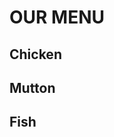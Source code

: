 <!doctype html>
 <head> 
  <meta charset="UTI=8"> 
  <title>Assignment1</title> 
  <link rel="stylesheet" href="f.css"> 
 </head> 
 <body> 
  <h1> OUR MENU </h1> 
  <div class="container"> 
   <div class="d1"> 
    <h2 class="h1">Chicken</h2> 
   </div> 
   <div class="d2"> 
    <h2 class="h2"> Mutton</h2> 
   </div> 
   <div class="d3"> 
    <h2 class="h3">Fish</h2> 
   </div> 
  </div> 
 </body>
</html>
